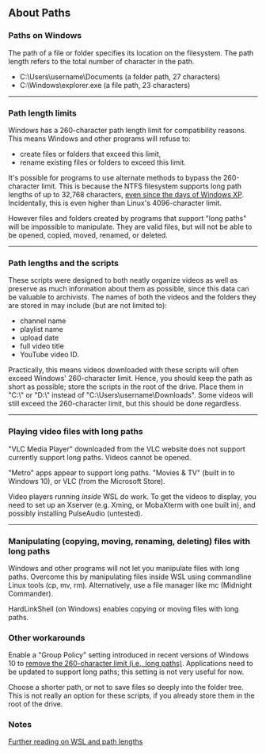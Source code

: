 ## About Paths

### Paths on Windows

The path of a file or folder specifies its location on the filesystem. The path length refers to the total number of character in the path.
- C:\Users\username\Documents (a folder path, 27 characters)
- C:\Windows\explorer.exe (a file path, 23 characters)

---

### Path length limits

Windows has a 260-character path length limit for compatibility reasons. This means Windows and other programs will refuse to:
- create files or folders that exceed this limit,
- rename existing files or folders to exceed this limit.

It's possible for programs to use alternate methods to bypass the 260-character limit. This is because the NTFS filesystem supports long path lengths of up to 32,768 characters, [even since the days of Windows XP](https://stackoverflow.com/questions/265769/maximum-filename-length-in-ntfs-windows-xp-and-windows-vista). Incidentally, this is even higher than Linux's 4096-character limit.

However files and folders created by programs that support "long paths" will be impossible to manipulate. They are valid files, but will not be able to be opened, copied, moved, renamed, or deleted.

---

### Path lengths and the scripts

These scripts were designed to both neatly organize videos as well as preserve as much information about them as possible, since this data can be valuable to archivists. The names of both the videos and the folders they are stored in may include (but are not limited to):
- channel name
- playlist name
- upload date
- full video title
- YouTube video ID.

Practically, this means videos downloaded with these scripts will often exceed Windows' 260-character limit. Hence, you should keep the path as short as possible; store the scripts in the root of the drive. Place them in "C:\\" or "D:\\" instead of "C:\Users\username\Downloads\". Some videos will still exceed the 260-character limit, but this should be done regardless.

---

### Playing video files with long paths

"VLC Media Player" downloaded from the VLC website does not support currently support long paths. Videos cannot be opened.

"Metro" apps appear to support long paths. "Movies & TV" (built in to Windows 10), or VLC (from the Microsoft Store).

Video players running *inside* WSL do work. To get the videos to display, you need to set up an Xserver (e.g. Xming, or MobaXterm with one built in), and possibly installing PulseAudio (untested).

---

### Manipulating (copying, moving, renaming, deleting) files with long paths
Windows and other programs will not let you manipulate files with long paths. Overcome this by manipulating files inside WSL using commandline Linux tools (cp, mv, rm). Alternatively, use a file manager like mc (Midnight Commander). 

HardLinkShell (on Windows) enables copying or moving files with long paths.


### Other workarounds
Enable a "Group Policy" setting introduced in recent versions of Windows 10 to [remove the 260-character limit (i.e., long paths)](https://superuser.com/questions/1119883/windows-10-enable-ntfs-long-paths-policy-option-missing). Applications need to be updated to support long paths; this setting is not very useful for now.

Choose a shorter path, or not to save files so deeply into the folder tree. This is not really an option for these scripts, if you already store them in the root of the drive.


### Notes 
[Further reading on WSL and path lengths](https://channel9.msdn.com/Blogs/Seth-Juarez/Windows-Subsystem-for-Linux-File-System)